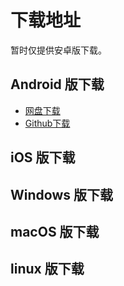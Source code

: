 # 下载地址
暂时仅提供安卓版下载。

## Android 版下载
- [网盘下载](https://www.123pan.com/s/fQ8gjv-r6fSh.html)
- [Github下载](https://github.com/lintex/cabbbage/releases/)

## iOS 版下载

## Windows 版下载

## macOS 版下载

## linux 版下载